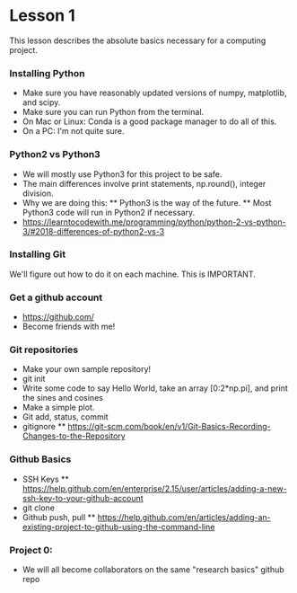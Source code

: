 # Lesson 1

This lesson describes the absolute basics necessary for a computing project. 


### Installing Python
* Make sure you have reasonably updated versions of numpy, matplotlib, and scipy. 
* Make sure you can run Python from the terminal. 
* On Mac or Linux: Conda is a good package manager to do all of this.
* On a PC: I'm not quite sure. 


### Python2 vs Python3 
* We will mostly use Python3 for this project to be safe. 
* The main differences involve print statements, np.round(), integer division. 
* Why we are doing this: 
** Python3 is the way of the future. 
** Most Python3 code will run in Python2 if necessary. 
* https://learntocodewith.me/programming/python/python-2-vs-python-3/#2018-differences-of-python2-vs-3


### Installing Git
We'll figure out how to do it on each machine. This is IMPORTANT. 


### Get a github account
* https://github.com/
* Become friends with me! 


### Git repositories
* Make your own sample repository!
* git init
* Write some code to say Hello World, take an array [0:2*np.pi], and print the sines and cosines
* Make a simple plot. 
* Git add, status, commit
* gitignore
** https://git-scm.com/book/en/v1/Git-Basics-Recording-Changes-to-the-Repository


### Github Basics
* SSH Keys
** https://help.github.com/en/enterprise/2.15/user/articles/adding-a-new-ssh-key-to-your-github-account
* git clone
* Github push, pull
** https://help.github.com/en/articles/adding-an-existing-project-to-github-using-the-command-line


### Project 0: 
* We will all become collaborators on the same "research basics" github repo

